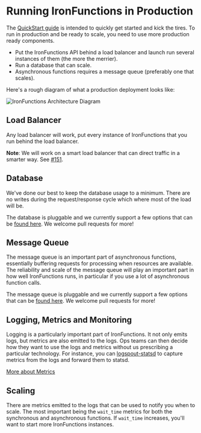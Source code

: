 # Running IronFunctions in Production

The [QuickStart guide](/README.md#quickstart) is intended to quickly get started and kick the tires. To run in production and be ready to scale, you need
to use more production ready components.

* Put the IronFunctions API behind a load balancer and launch run several instances of them (the more the merrier).
* Run a database that can scale.
* Asynchronous functions requires a message queue (preferably one that scales).

Here's a rough diagram of what a production deployment looks like:

![IronFunctions Architecture Diagram](../assets/architecture.png)

## Load Balancer

Any load balancer will work, put every instance of IronFunctions that you run behind the load balancer.

**Note**: We will work on a smart load balancer that can direct traffic in a smarter way. See [#151](https://github.com/pedronasser/functions/issues/151).

## Database

We've done our best to keep the database usage to a minimum. There are no writes during the request/response cycle which where most of the load will be.

The database is pluggable and we currently support a few options that can be [found here](databases/README.md). We welcome pull requests for more!

## Message Queue

The message queue is an important part of asynchronous functions, essentially buffering requests for processing when resources are available. The reliability and scale of the message queue will play an important part
in how well IronFunctions runs, in particular if you use a lot of asynchronous function calls.

The message queue is pluggable and we currently support a few options that can be [found here](mqs/README.md). We welcome pull requests for more!

## Logging, Metrics and Monitoring

Logging is a particularly important part of IronFunctions. It not only emits logs, but metrics are also emitted to the logs. Ops teams can then decide how they want
to use the logs and metrics without us prescribing a particular technology. For instance, you can [logspout-statsd](https://github.com/iron-io/logspout-statsd) to capture metrics
from the logs and forward them to statsd.

[More about Metrics](metrics.md)

## Scaling

There are metrics emitted to the logs that can be used to notify you when to scale. The most important being the `wait_time` metrics for both the
synchronous and asynchronous functions. If `wait_time` increases, you'll want to start more IronFunctions instances.

